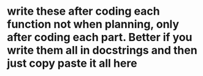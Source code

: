 # write these after coding each function not when planning, only after coding each part. Better if you write them all in docstrings and then just copy paste it all here
